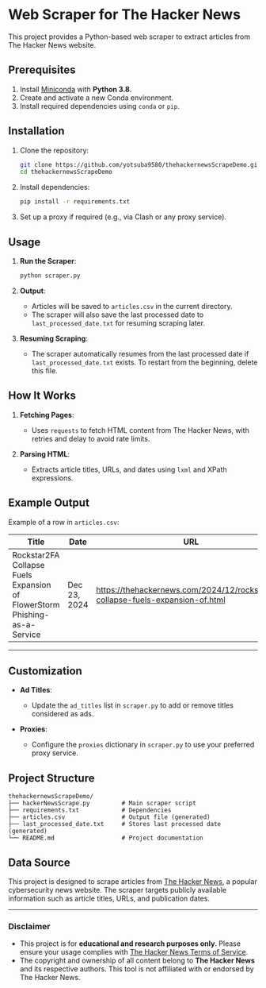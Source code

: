 # Web Scraper for The Hacker News

This project provides a Python-based web scraper to extract articles from The Hacker News website.

## Prerequisites

1. Install [Miniconda](https://docs.conda.io/en/latest/miniconda.html) with **Python 3.8**.
2. Create and activate a new Conda environment.
3. Install required dependencies using `conda` or `pip`.

## Installation

1. Clone the repository:
    ```bash
    git clone https://github.com/yotsuba9580/thehackernewsScrapeDemo.git
    cd thehackernewsScrapeDemo
    ```

2. Install dependencies:
    ```bash
    pip install -r requirements.txt
    ```

3. Set up a proxy if required (e.g., via Clash or any proxy service).

## Usage

1. **Run the Scraper**:
    ```bash
    python scraper.py
    ```

2. **Output**:
    - Articles will be saved to `articles.csv` in the current directory.
    - The scraper will also save the last processed date to `last_processed_date.txt` for resuming scraping later.

3. **Resuming Scraping**:
    - The scraper automatically resumes from the last processed date if `last_processed_date.txt` exists. To restart from the beginning, delete this file.

## How It Works

1. **Fetching Pages**:
    - Uses `requests` to fetch HTML content from The Hacker News, with retries and delay to avoid rate limits.

2. **Parsing HTML**:
    - Extracts article titles, URLs, and dates using `lxml` and XPath expressions.
  
## Example Output

Example of a row in `articles.csv`:

| Title                                | Date       | URL                                                         |
|--------------------------------------|------------|-------------------------------------------------------------|
| Rockstar2FA Collapse Fuels Expansion of FlowerStorm Phishing-as-a-Service | Dec 23, 2024 | https://thehackernews.com/2024/12/rockstar2fa-collapse-fuels-expansion-of.html |

---

## Customization

- **Ad Titles**:
  - Update the `ad_titles` list in `scraper.py` to add or remove titles considered as ads.

- **Proxies**:
  - Configure the `proxies` dictionary in `scraper.py` to use your preferred proxy service.



## Project Structure

```plaintext
thehackernewsScrapeDemo/
├── hackerNewsScrape.py         # Main scraper script
├── requirements.txt            # Dependencies
├── articles.csv                # Output file (generated)
├── last_processed_date.txt     # Stores last processed date (generated)
└── README.md                   # Project documentation
```

## Data Source

This project is designed to scrape articles from [The Hacker News](https://thehackernews.com/), a popular cybersecurity news website. The scraper targets publicly available information such as article titles, URLs, and publication dates.

---

### Disclaimer

- This project is for **educational and research purposes only**. Please ensure your usage complies with [The Hacker News Terms of Service](https://thehackernews.com/).
- The copyright and ownership of all content belong to **The Hacker News** and its respective authors. This tool is not affiliated with or endorsed by The Hacker News.

